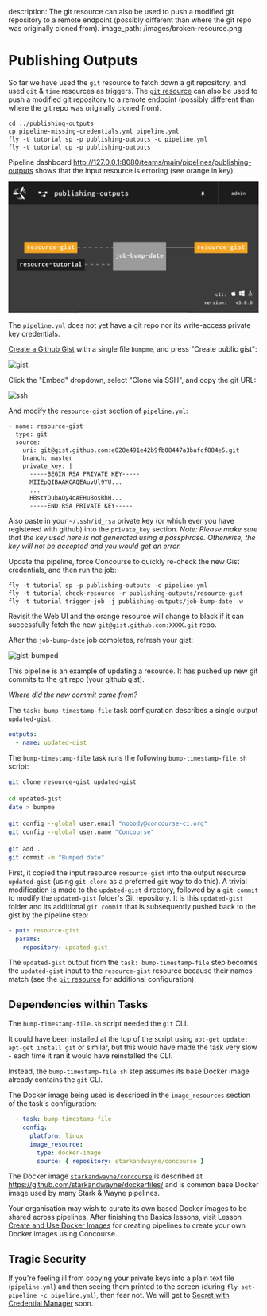 description: The git resource can also be used to push a modified git repository to a remote endpoint (possibly different than where the git repo was originally cloned from).
image_path: /images/broken-resource.png

# Publishing Outputs

So far we have used the `git` resource to fetch down a git repository, and used `git` & `time` resources as triggers. The [`git` resource](https://github.com/concourse/git-resource) can also be used to push a modified git repository to a remote endpoint (possibly different than where the git repo was originally cloned from).

```
cd ../publishing-outputs
cp pipeline-missing-credentials.yml pipeline.yml
fly -t tutorial sp -p publishing-outputs -c pipeline.yml
fly -t tutorial up -p publishing-outputs
```

Pipeline dashboard http://127.0.0.1:8080/teams/main/pipelines/publishing-outputs shows that the input resource is erroring (see orange in key):

![broken-resource](../images/broken-resource.png)

The `pipeline.yml` does not yet have a git repo nor its write-access private key credentials.

[Create a Github Gist](https://gist.github.com/) with a single file `bumpme`, and press "Create public gist":

![gist](../images/gist.png)

Click the "Embed" dropdown, select "Clone via SSH", and copy the git URL:

![ssh](../images/ssh.png)

And modify the `resource-gist` section of `pipeline.yml`:

```
- name: resource-gist
  type: git
  source:
    uri: git@gist.github.com:e028e491e42b9fb08447a3bafcf884e5.git
    branch: master
    private_key: |
      -----BEGIN RSA PRIVATE KEY-----
      MIIEpQIBAAKCAQEAuvUl9YU...
      ...
      HBstYQubAQy4oAEHu8osRhH...
      -----END RSA PRIVATE KEY-----
```

Also paste in your `~/.ssh/id_rsa` private key (or which ever you have registered with github) into the `private_key` section.
_Note: Please make sure that the key used here is not generated using a passphrase. Otherwise, the key will not be accepted and you would get an error._

Update the pipeline, force Concourse to quickly re-check the new Gist credentials, and then run the job:

```
fly -t tutorial sp -p publishing-outputs -c pipeline.yml
fly -t tutorial check-resource -r publishing-outputs/resource-gist
fly -t tutorial trigger-job -j publishing-outputs/job-bump-date -w
```

Revisit the Web UI and the orange resource will change to black if it can successfully fetch the new `git@gist.github.com:XXXX.git` repo.

After the `job-bump-date` job completes, refresh your gist:

![gist-bumped](../images/gist-bumped.png)

This pipeline is an example of updating a resource. It has pushed up new git commits to the git repo (your github gist).

_Where did the new commit come from?_

The `task: bump-timestamp-file` task configuration describes a single output `updated-gist`:

```yaml
outputs:
  - name: updated-gist
```

The `bump-timestamp-file` task runs the following `bump-timestamp-file.sh` script:

```bash
git clone resource-gist updated-gist

cd updated-gist
date > bumpme

git config --global user.email "nobody@concourse-ci.org"
git config --global user.name "Concourse"

git add .
git commit -m "Bumped date"
```

First, it copied the input resource `resource-gist` into the output resource `updated-gist` (using `git clone` as a preferred `git` way to do this). A trivial modification is made to the `updated-gist` directory, followed by a `git commit` to modify the `updated-gist` folder's Git repository. It is this `updated-gist` folder and its additional `git commit` that is subsequently pushed back to the gist by the pipeline step:

```yaml
- put: resource-gist
  params:
    repository: updated-gist
```

The `updated-gist` output from the `task: bump-timestamp-file` step becomes the `updated-gist` input to the `resource-gist` resource because their names match (see the [`git` resource](https://github.com/concourse/git-resource) for additional configuration).

## Dependencies within Tasks

The `bump-timestamp-file.sh` script needed the `git` CLI.

It could have been installed at the top of the script using `apt-get update; apt-get install git` or similar, but this would have made the task very slow - each time it ran it would have reinstalled the CLI.

Instead, the `bump-timestamp-file.sh` step assumes its base Docker image already contains the `git` CLI.

The Docker image being used is described in the `image_resources` section of the task's configuration:

```yaml
  - task: bump-timestamp-file
    config:
      platform: linux
      image_resource:
        type: docker-image
        source: { repository: starkandwayne/concourse }
```

The Docker image [`starkandwayne/concourse`](https://hub.docker.com/r/starkandwayne/concourse) is described at https://github.com/starkandwayne/dockerfiles/ and is common base Docker image used by many Stark & Wayne pipelines.

Your organisation may wish to curate its own based Docker images to be shared across pipelines. After finishing the Basics lessons, visit Lesson [Create and Use Docker Images](/miscellaneous/docker-images/) for creating pipelines to create your own Docker images using Concourse.

## Tragic Security

If you're feeling ill from copying your private keys into a plain text file (`pipeline.yml`) and then seeing them printed to the screen (during `fly set-pipeline -c pipeline.yml`), then fear not. We will get to [Secret with Credential Manager](/basics/secret-parameters/) soon.
